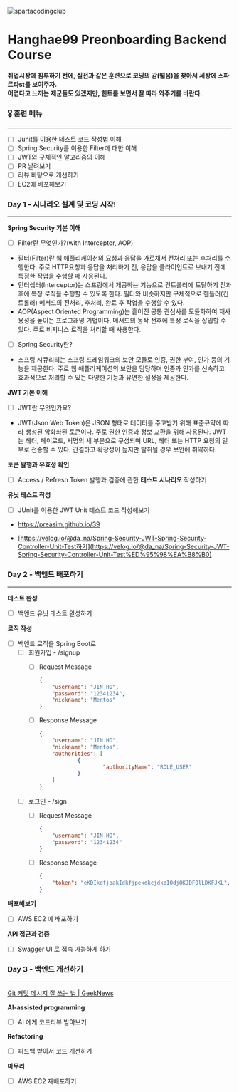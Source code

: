 ![spartacodingclub](https://noticon-static.tammolo.com/dgggcrkxq/image/upload/v1719643111/noticon/yeqwdeuiybor5m4hh7zj.png)
# Hanghae99 Preonboarding Backend Course

**취업시장에 침투하기 전에, 실전과 같은 훈련으로 코딩의 감(떫음)을 찾아서 세상에 스파르타st를 보여주자.<br />
어렵다고 느끼는 제군들도 있겠지만, 힌트를 보면서 잘 따라 와주기를 바란다.**



### 🎖️ 훈련 메뉴

---
- [ ]  Junit를 이용한 테스트 코드 작성법 이해
- [ ]  Spring Security를 이용한 Filter에 대한 이해
- [ ]  JWT와 구체적인 알고리즘의 이해
- [ ]  PR 날려보기
- [ ]  리뷰 바탕으로 개선하기
- [ ]  EC2에 배포해보기

### Day 1 - 시나리오 설계 및 코딩 시작!

---
**Spring Security 기본 이해**

- [ ]  Filter란 무엇인가?(with Interceptor, AOP)
- 필터(Filter)란 웹 애플리케이션의 요청과 응답을 가로채서 전처리 또는 후처리를 수행한다. 주로 HTTP요청과 응답을 처리하기 전, 응답을 클라이언트로 보내기 전에 특정한 작업을 수행할 때 사용된다.
- 인터셉터(Interceptor)는 스프링에서 제공하는 기능으로 컨트롤러에 도달하기 전과 후에 특정 로직을 수행할 수 있도록 한다. 필터와 비슷하지만 구체적으로 헨들러(컨트롤러) 메서드의 전처리, 후처리, 완료 후 작업을 수행할 수 있다.
- AOP(Aspect Oriented Programming)는 흩어진 공통 관심사를 모듈화하여 재사용성을 높이는 프로그래밍 기법이다. 메서드의 동작 전후에 특정 로직을 삽입할 수 있다. 주로 비지니스 로직을 처리할 때 사용한다.
- [ ]  Spring Security란?
- 스프링 시큐리티는 스프링 프레임워크의 보안 모듈로 인증, 권한 부여, 인가 등의 기능을 제공한다. 주로 웹 애플리케이션의 보안을 담당하며 인증과 인가를 신속하고 효과적으로 처리할 수 있는 다양한 기능과 유연한 설정을 제공한다.

**JWT 기본 이해**

- [ ]  JWT란 무엇인가요?
- JWT(Json Web Token)은 JSON 형태로 데이터를 주고받기 위해 표준규약에 따라 생성된 암화화된 토큰이다. 주로 권한 인증과 정보 교환을 위해 사용된다. JWT는 헤더, 페이로드, 서명의 세 부분으로 구성되며 URL, 헤더 또는 HTTP 요청의 일부로 전송할 수 있다. 간결하고 확장성이 높지만 탈취될 경우 보안에 취약하다.

**토큰 발행과 유효성 확인**

- [ ]  Access / Refresh Token 발행과 검증에 관한 **테스트 시나리오** 작성하기

**유닛 테스트 작성**

- [ ]  JUnit를 이용한 JWT Unit 테스트 코드 작성해보기

  - https://preasim.github.io/39

  - [https://velog.io/@da_na/Spring-Security-JWT-Spring-Security-Controller-Unit-Test하기](https://velog.io/@da_na/Spring-Security-JWT-Spring-Security-Controller-Unit-Test%ED%95%98%EA%B8%B0)


### Day 2 - 백엔드 배포하기

---
**테스트 완성**

- [ ]  백엔드 유닛 테스트 완성하기

**로직 작성**

- [ ]  백엔드 로직을 Spring Boot로
    - [ ]  회원가입 - /signup
        - [ ]  Request Message

           ```json
           {
               "username": "JIN HO",
               "password": "12341234",
               "nickname": "Mentos"
           }
           ```

        - [ ]  Response Message

           ```json
           {
               "username": "JIN HO",
               "nickname": "Mentos",
               "authorities": [
                       {
                               "authorityName": "ROLE_USER"
                       }
               ]		
           }
           ```

    - [ ]  로그인 - /sign
        - [ ]  Request Message

           ```json
           {
               "username": "JIN HO",
               "password": "12341234"
           }
           ```

        - [ ]  Response Message

           ```json
           {
               "token": "eKDIkdfjoakIdkfjpekdkcjdkoIOdjOKJDFOlLDKFJKL",
           }
           ```


**배포해보기**

- [ ]  AWS EC2 에 배포하기

**API 접근과 검증**

- [ ]  Swagger UI 로 접속 가능하게 하기

### Day 3 - 백엔드 개선하기

---
[Git 커밋 메시지 잘 쓰는 법 | GeekNews](https://news.hada.io/topic?id=9178&utm_source=slack&utm_medium=bot&utm_campaign=TQ595477U)

**AI-assisted programming**

- [ ]  AI 에게 코드리뷰 받아보기

**Refactoring**

- [ ]  피드백 받아서 코드 개선하기

**마무리**

- [ ]  AWS EC2 재배포하기
